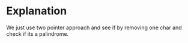 # Explanation

We just use two pointer approach and see if by removing one char and check if its a palindrome.